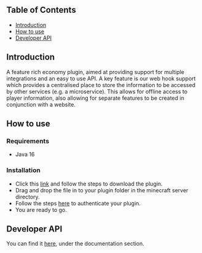 ## Table of Contents
- [Introduction](#introduction)
- [How to use](#how-to-use)
- [Developer API](#developer-api)

## Introduction
A feature rich economy plugin, aimed at providing support for multiple integrations and an easy to use API. A key feature is our web hook support which provides a centralised place to store the information to be accessed by other services (e.g. a microservice). This allows for offline access to player information, also allowing for separate features to be created in conjunction with a website.

## How to use


### Requirements
- Java 16

### Installation
- Click this [link](https://www.jtm-network.com/products/store/f8b03785-fb0f-4291-a0e8-4f9aeada96a1) and follow the steps to download the plugin.
- Drag and drop the file in to your plugin folder in the minecraft server directory.
- Follow the steps [here](https://www.jtm-network.com/docs) to authenticate your plugin.
- You are ready to go.

## Developer API
You can find it [here](https://www.jtm-network.com/products/store/f8b03785-fb0f-4291-a0e8-4f9aeada96a1), under the documentation section.
